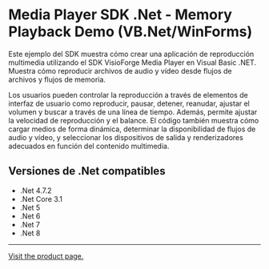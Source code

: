 ﻿# Media Player SDK .Net - Memory Playback Demo (VB.Net/WinForms)

Este ejemplo del SDK muestra cómo crear una aplicación de reproducción multimedia utilizando el SDK VisioForge Media Player en Visual Basic .NET. Muestra cómo reproducir archivos de audio y vídeo desde flujos de archivos y flujos de memoria.

Los usuarios pueden controlar la reproducción a través de elementos de interfaz de usuario como reproducir, pausar, detener, reanudar, ajustar el volumen y buscar a través de una línea de tiempo. Además, permite ajustar la velocidad de reproducción y el balance. El código también muestra cómo cargar medios de forma dinámica, determinar la disponibilidad de flujos de audio y vídeo, y seleccionar los dispositivos de salida y renderizadores adecuados en función del contenido multimedia.

## Versiones de .Net compatibles

- .Net 4.7.2
- .Net Core 3.1
- .Net 5
- .Net 6
- .Net 7
- .Net 8

---

[Visit the product page.](https://www.visioforge.com/media-player-sdk-net)
